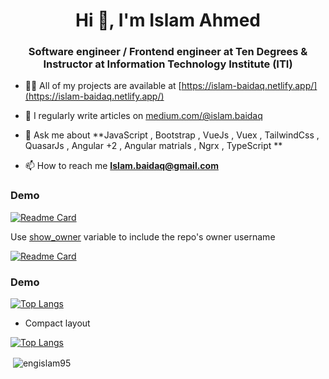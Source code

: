 <h1 align="center">Hi 👋, I'm Islam Ahmed</h1>
<h3 align="center">Software engineer / Frontend engineer at Ten Degrees & Instructor at Information Technology Institute (ITI)</h3>

- 👨‍💻 All of my projects are available at [https://islam-baidaq.netlify.app/](https://islam-baidaq.netlify.app/)

- 📝 I regularly write articles on [medium.com/@islam.baidaq](medium.com/@islam.baidaq)

- 💬 Ask me about **JavaScript , Bootstrap , VueJs , Vuex , TailwindCss , QuasarJs , Angular +2 , Angular matrials , Ngrx , TypeScript **

- 📫 How to reach me **Islam.baidaq@gmail.com**


### Demo

[![Readme Card](https://github-readme-stats.vercel.app/api/pin/?username=engIslam95&repo=github-readme-stats)](https://github.com/engIslam95/github-readme-stats)

Use [show_owner](#customization) variable to include the repo's owner username

[![Readme Card](https://github-readme-stats.vercel.app/api/pin/?username=engIslam95&repo=github-readme-stats&show_owner=true)](https://github.com/engIslam95/github-readme-stats)


### Demo

[![Top Langs](https://github-readme-stats.vercel.app/api/top-langs/?username=engIslam95)](https://github.com/engIslam95/github-readme-stats)

- Compact layout

[![Top Langs](https://github-readme-stats.vercel.app/api/top-langs/?username=engIslam95&layout=compact)](https://github.com/engIslam95/github-readme-stats)



<p>&nbsp;<img align="center" src="https://github-readme-stats.vercel.app/api?username=engislam95&show_icons=true&locale=en" alt="engislam95" /></p>

